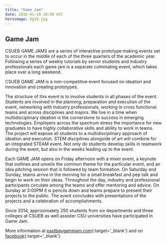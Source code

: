 ```yaml
---
title: "Game Jam"
date: 2016-01-19 10:50 UTC
heroimage: bg10.jpg
---
```

Game Jam
----
CSUEB GAME JAMS are a series of interactive prototype making events set to occur in the middle of each of the three quarters of the academic year. Following a series of weekly tutorials by senior students and industry professionals each game jam is a separate culminating event, which takes place over a long weekend.


CSUEB GAME JAM is a non-competitive event focused on ideation and innovation and creating prototypes.

The structure of this event is to involve students in all phases of the event. Students are involved in the planning, preparation and execution of the event, networking with industry professionals, working in cross functional teams and across disciplines and majors. We live in a time when multidisciplinary ideation is the cornerstone to success in emerging technologies. Employers across the spectrum stress the importance for new graduates to have highly collaborative skills and ability to work in teams. The project will expose all students to a multidisciplinary approach of ideation and execution. STEM disciplines alongside of art will combine for an integrated STEAM event. Not only do students develop skills in teamwork during the event, but also in the weeks leading up to the event.

Each GAME JAM opens on Friday afternoon with a mixer event, a keynote that outlines and unveils the common theme for the particular event, and an idea pitching session that is followed by team formation. On Saturday and Sunday, teams arrive in the morning for a small breakfast and pep talk and begin to work on their ideas. Throughout the day, industry and professional participants circulate among the teams and offer mentoring and advice. On Sunday at 3:00PM it is pencils down and teams prepare to present their projects to the public. The event concludes with presentations of the projects and a celebration of accomplishments. 

Since 2014, approximately 250 students from six departments and three colleges at CSUEB as well assister CSU universities have participated in Game Jam.

More information at [eastbaygamejam.com](http://www.eastbaygamejam.com/){:target='_blank'} and on [facebook](https://www.facebook.com/eastbaygamejam/){:target='_blank'}
